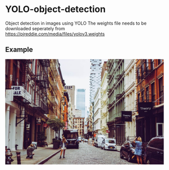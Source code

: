 # YOLO-object-detection
Object detection in images using YOLO
The weights file needs to be downloaded seperately from https://pjreddie.com/media/files/yolov3.weights

## Example
![alt text](https://raw.githubusercontent.com/arijitgupta42/YOLO-object-detection/master/images/street.jpg)
